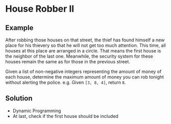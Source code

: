 # House Robber II
## Example
After robbing those houses on that street, the thief has found himself a new place for his thievery so that he will not get too much attention. This time, all houses at this place are arranged in a circle. That means the first house is the neighbor of the last one. Meanwhile, the security system for these houses remain the same as for those in the previous street.

Given a list of non-negative integers representing the amount of money of each house, determine the maximum amount of money you can rob tonight without alerting the police.
e.g. Given `[3, 8, 4]`, return `8`.

## Solution
- Dynamic Programming
- At last, check if the first house should be included
